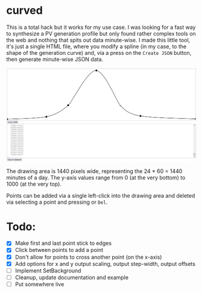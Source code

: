 # curved

This is a total hack but it works for my use case. I was looking for a fast way to synthesize a PV generation profile but only found rather complex tools on the web and  nothing that spits out data minute-wise. I made this little tool, it's just a single HTML file, where you modify a spline (in my case, to the shape of the generation curve) and, via a press on the `Create JSON` button, then generate minute-wise JSON data. 

![](screenshot.png)

The drawing area is 1440 pixels wide, representing the 24 * 60 = 1440 minutes of a day. The y-axis values range from 0 (at the very bottom) to 1000 (at the very top). 

Points can be added via a single left-click into the drawing area and deleted via selecting a point and pressing or `Del`.

# Todo:
- [x] Make first and last point stick to edges
- [x] Click between points to add a point
- [x] Don't allow for points to cross another point (on the x-axis)
- [x] Add options for x and y output scaling, output step-width, output offsets
- [ ] Implement SetBackground
- [ ] Cleanup, update documentation and example
- [ ] Put somewhere live
